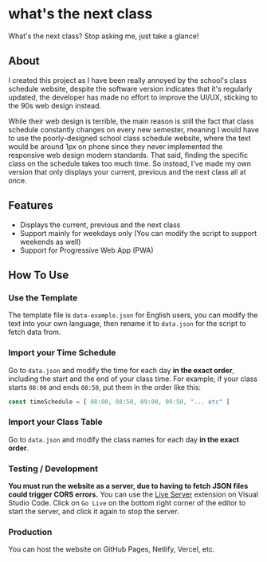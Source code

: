 # what's the next class
What's the next class? Stop asking me, just take a glance!

## About
I created this project as I have been really annoyed by the school's class schedule website, despite the software version indicates that it's regularly updated, the developer has made no effort to improve the UI/UX, sticking to the 90s web design instead.

While their web design is terrible, the main reason is still the fact that class schedule constantly changes on every new semester, meaning I would have to use the poorly-designed school class schedule website, where the text would be around 1px on phone since they never implemented the responsive web design modern standards. That said, finding the specific class on the schedule takes too much time. So instead, I've made my own version that only displays your current, previous and the next class all at once.

## Features
- Displays the current, previous and the next class
- Support mainly for weekdays only (You can modify the script to support weekends as well)
- Support for Progressive Web App (PWA)

## How To Use
### Use the Template
The template file is `data-example.json` for English users, you can modify the text into your own language, then rename it to `data.json` for the script to fetch data from.
### Import your Time Schedule
Go to `data.json` and modify the time for each day **in the exact order**, including the start and the end of your class time. For example, if your class starts `08:00` and ends `08:50`, put them in the order like this:
```js
const timeSchedule = [ 08:00, 08:50, 09:00, 09:50, "... etc" ]
```
### Import your Class Table
Go to `data.json` and modify the class names for each day **in the exact order**.
### Testing / Development
**You must run the website as a server, due to having to fetch JSON files could trigger CORS errors.** You can use the [Live Server](https://marketplace.visualstudio.com/items?itemName=ritwickdey.LiveServer) extension on Visual Studio Code. Click on `Go Live` on the bottom right corner of the editor to start the server, and click it again to stop the server.
### Production
You can host the website on GitHub Pages, Netlify, Vercel, etc.